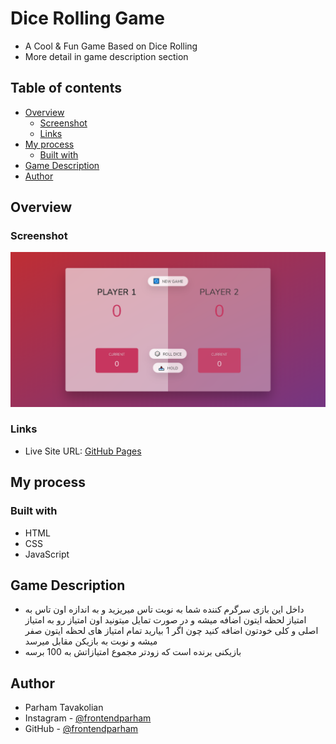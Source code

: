 # Dice Rolling Game
- A Cool & Fun Game Based on Dice Rolling
- More detail in game description section

## Table of contents

- [Overview](#overview)
  - [Screenshot](#screenshot)
  - [Links](#links)
- [My process](#my-process)
  - [Built with](#built-with)
- [Game Description](#game-description)
- [Author](#author)

## Overview

### Screenshot

![](./screenshot.png)

### Links

- Live Site URL: [GitHub Pages](https://frontendparham.github.io/DiceGame/)

## My process

### Built with

- HTML
- CSS
- JavaScript

## Game Description

- داخل این بازی سرگرم کننده شما به نوبت تاس میریزید و به اندازه اون تاس به امتیاز لحظه ایتون اضافه میشه و در صورت تمایل میتونید اون امتیاز رو به امتیاز اصلی و کلی خودتون اضافه کنید چون اگر 1 بیارید تمام امتیاز های لحظه ایتون صفر میشه و نوبت به بازیکن مقابل میرسد
- بازیکنی برنده است که زودتر مجموع امتیازاتش به 100 برسه

## Author

- Parham Tavakolian
- Instagram - [@frontendparham](https://www.instagram.com/frontendparham)
- GitHub - [@frontendparham](https://www.github.com/frontendparham)
